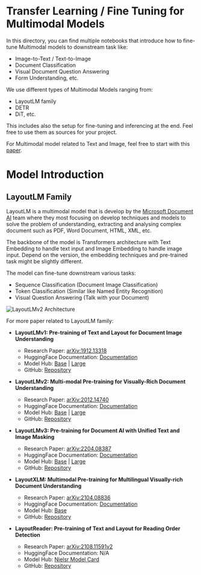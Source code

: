 # Transfer Learning / Fine Tuning for Multimodal Models

In this directory, you can find multiple notebooks that introduce how to fine-tune Multimodal models to downstream task like:
 - Image-to-Text / Text-to-Image
 - Document Classification
 - Visual Document Question Answering 
 - Form Understanding, etc.

We use different types of Multimodal Models ranging from:
 - LayoutLM family
 - DETR
 - DiT, etc.

This includes also the setup for fine-tuning and inferencing at the end. Feel free to use them as sources for your project.

For Multimodal model related to Text and Image, feel free to start with this [paper](https://arxiv.org/abs/2111.08609).

# Model Introduction

## LayoutLM Family
LayoutLM is a multimodal model that is develop by the [Microsoft Document AI](https://www.microsoft.com/en-us/research/project/document-ai/overview/) team where they most focusing on develop techniques and models to solve the problem of understanding, extracting and analysing complex document such as PDF, Word Document, HTML, XML, etc.

The backbone of the model is Transformers architecture with Text Embedding to handle text input and Image Embedding to handle image input. Depend on the version, the embedding techniques and pre-trained task might be slightly different.

The model can fine-tune downstream various tasks:
- Sequence Classification (Document Image Classification)
- Token Classification (Similar like Named Entity Recognition)
- Visual Question Answering (Talk with your Document)

![LayoutLMv2 Architecture](https://th.bing.com/th/id/OIP.uS8KaZ-dipmmY57gkEReZgHaGm?pid=ImgDet&w=897&h=800&rs=1)

For more paper related to LayoutLM family:
- __LayoutLMv1: Pre-training of Text and Layout for Document Image Understanding__
    - Research Paper: [arXiv:1912.13318](https://arxiv.org/abs/1912.13318)
    - HuggingFace Documentation: [Documentation](https://huggingface.co/docs/transformers/model_doc/layoutlm)
    - Model Hub: [Base](https://huggingface.co/microsoft/layoutlm-base-uncased) | [Large](https://huggingface.co/microsoft/layoutlm-large-uncased)
    - GitHub: [Repository](https://github.com/microsoft/unilm/tree/master/layoutlm)

- __LayoutLMv2: Multi-modal Pre-training for Visually-Rich Document Understanding__
    - Research Paper: [arXiv:2012.14740](https://arxiv.org/abs/2012.14740)
    - HuggingFace Documentation: [Documentation](https://huggingface.co/docs/transformers/model_doc/layoutlmv2)
    - Model Hub: [Base](https://huggingface.co/microsoft/layoutlmv2-base-uncased) | [Large](https://huggingface.co/microsoft/layoutlmv2-large-uncased)
    - GitHub: [Repository](https://github.com/microsoft/unilm/tree/master/layoutlmv2)

- __LayoutLMv3: Pre-training for Document AI with Unified Text and Image Masking__
    - Research Paper: [arXiv:2204.08387](https://arxiv.org/abs/2204.08387)
    - HuggingFace Documentation: [Documentation](https://huggingface.co/docs/transformers/model_doc/layoutlmv3)
    - Model Hub: [Base](https://huggingface.co/microsoft/layoutlmv3-base) | [Large](https://huggingface.co/microsoft/layoutlmv3-large)
    - GitHub: [Repository](https://github.com/microsoft/unilm/tree/master/layoutlmv3)

- __LayoutXLM: Multimodal Pre-training for Multilingual Visually-rich Document Understanding__
    - Research Paper: [arXiv:2104.08836](https://arxiv.org/abs/2104.08836)
    - HuggingFace Documentation: [Documentation](https://huggingface.co/docs/transformers/model_doc/layoutxlm)
    - Model Hub: [Base](https://huggingface.co/microsoft/layoutxlm-base)
    - GitHub: [Repository](https://github.com/microsoft/unilm/tree/master/layoutxlm)

- __LayoutReader: Pre-training of Text and Layout for Reading Order Detection__
    - Research Paper: [arXiv:2108.11591v2](https://arxiv.org/abs/2108.11591v2)
    - HuggingFace Documentation: N/A
    - Model Hub: [Nielsr Model Card](https://huggingface.co/nielsr/layoutreader-readingbank)
    - GitHub: [Repository](https://github.com/microsoft/unilm/tree/master/layoutreader)